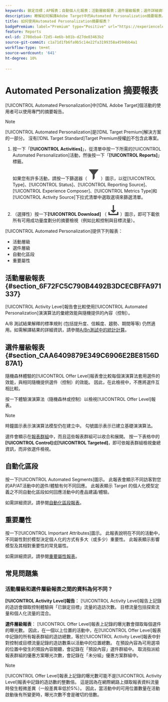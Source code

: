 ```yaml
---
keywords: 鎖定目標；AP報表；自動個人化報表；活動層級報表；選件層級報表；選件詳細資料報表；faq
description: 瞭解如何解譯Adobe Target中的Automated Personalization摘要報表。 您可以從此報表切換至「自動化區段」和「重要屬性」報表。
title: 如何使用Automated Personalization摘要報表？
badgePremium: label="Premium" type="Positive" url="https://experienceleague.adobe.com/docs/target/using/introduction/intro.html?lang=zh-Hant#premium newtab=true" tooltip="檢視Target Premium包含的內容。"
feature: Reports
exl-id: 2708eba4-72d5-4e6b-b01b-d27de03463b2
source-git-commit: c1a71d1fb6fa9b5c14e22fa3199358a4594bb4a1
workflow-type: tm+mt
source-wordcount: '641'
ht-degree: 10%

---
```


# Automated Personalization 摘要報表

[!UICONTROL Automated Personalization]中[!DNL Adobe Target]個活動的使用者可以使用專門的摘要報告。

>[!NOTE]
>
>[!UICONTROL Automated Personalization]是[!DNL Target Premium]解決方案的一部分。 沒有[!DNL Target Standard]Target Premium授權[的](/help/main/c-intro/intro.md#premium)不包含此專案。

1. 按一下「**[!UICONTROL Activities]**」，從清單中按一下所需的[!UICONTROL Automated Personalization]活動，然後按一下「**[!UICONTROL Reports]**」標籤。

   如果您有許多活動，請按一下篩選器（ ![篩選器圖示](/help/main/assets/icons/Filter.svg) ）圖示，以從[!UICONTROL Type]、[!UICONTROL Status]、[!UICONTROL Reporting Source]、[!UICONTROL Experience Composer]、[!UICONTROL Metrics Type]和[!UICONTROL Activity Source]下拉式清單中選取選項來篩選清單。

1. （選擇性）按一下&#x200B;**[!UICONTROL Download]** （ ![下載圖示](/help/main/assets/icons/Download.svg) ）圖示，即可下載依所有可用成功量度劃分的摘要檢視（例如比較控制與目標流量）。

[!UICONTROL Automated Personalization]提供下列報表：

* 活動層級
* 選件層級
* 自動化區段
* 重要屬性

## 活動層級報表 {#section_6F72FC5C790B4492B3DCECBFFA971337}

[!UICONTROL Activity Level]報告會比較使用[!UICONTROL Automated Personalization]演演算法的彙總效能與隨機提供的內容（控制）。

A/B 測試結果解釋的標準規則 (包括提升度、信賴度、趨勢、期間等等) 仍然適用。如需解譯結果的詳細資訊，請參閱[A/Bn測試中的統計計算](/help/main/c-reports/statistical-methodology/statistical-calculations.md)。

## 選件層級報表 {#section_CAA6409879E349C6906E2BE8156D87A1}

隨機森林體驗的[!UICONTROL Offer Level]報表會比較每個演演算法套用選件的效能，與相同隨機提供選件（控制）的效能。 因此，在此檢視中，不應將選件互相比較。

按一下體驗演演算法（隨機森林或控制）以檢視[!UICONTROL Offer Level]報表。

>[!NOTE]
>
>時鐘圖示表示演演算法模型仍在建立中。 勾號圖示表示已建立基礎演演算法。

選件會顯示在[報表群組](/help/main/c-activities/t-automated-personalization/offer-reporting-groups-in-automated-personalization.md)中，而且這些報表群組可以收合和展開。 按一下表格中的&#x200B;**[!UICONTROL Control]**&#x200B;或&#x200B;**[!UICONTROL Targeted]**，即可依報表群組檢視彙總資訊，而非依選件檢視。

## 自動化區段

按一下[!UICONTROL Automated Segments]圖示。 此報表會顯示不同訪客對您的AP/AT活動中的選件/體驗有何不同回應。 此報表顯示 Target 的個人化模型定義之不同自動化區段如何回應活動中的產品建議/體驗。

如需詳細資訊，請參閱[自動化區段報表](/help/main/c-reports/c-personalization-insights-reports/automated-segments-report.md)。

## 重要屬性

按一下[!UICONTROL Important Attributes]圖示。 此報表說明在不同的活動中，不同屬性對於模型決定個人化的方式有多大（或多少）重要性。 此報表顯示影響模型及其相對重要性的常見屬性。

如需詳細資訊，請參閱[重要屬性報表](/help/main/c-reports/c-personalization-insights-reports/important-attributes-report.md)。

## 常見問題集

### 活動層級和選件層級報表之間的資料為何不同？

**[!UICONTROL Activity Level]報告**： [!UICONTROL Activity Level]報告上記錄的造訪會擷取控制體驗與「已鎖定目標」流量的造訪次數。 目標流量包括探索流量和個人化流量的混合。

**選件層級報表**： [!UICONTROL Offer Level]報表上記錄的曝光數會擷取每個選件的曝光數。 因此，在一個以上位置的活動中，在[!UICONTROL Offer Level]報表中記錄的所有報表群組的造訪總數，等於[!UICONTROL Activity Level]報表中針對控制或目標流量記錄的造訪數乘以活動中的位置總數。 在預設內容為可用選項的位置中發生的預設內容閱聽，會記錄在「預設內容」選件群組中。 取消指派給報表群組的優惠方案曝光次數，會記錄在「未分組」優惠方案群組中。

>[!NOTE]
>
>[!UICONTROL Offer Level]報表上記錄的曝光數可能不是[!UICONTROL Activity Level]報表中記錄的造訪數的整數倍。 這是因為在網際網路上擷取報表資料流量時發生輕微差異（一般差異率低於5%）。 因此，當活動中的可用位置數量在活動啟動後有所變更時，曝光次數不會是確切的倍數。
